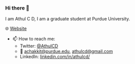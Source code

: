 ### Hi there 👋

I am Athul C D, I am a graduate student at Purdue University.  

🌐 [Website](https://athulcd.github.io/)

- 📫 How to reach me: 
  - Twitter: [@AthulCD](https://twitter.com/AthulCD)
  - 📨 [achakkit@purdue.edu](mailto:achakkit@purdue.edu), [athulcd@gmail.com](mailto:athulcd@gmail.com)
  - LinkedIn: [linkedin.com/in/athulcd/](https://www.linkedin.com/in/athulcd/)

